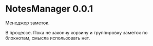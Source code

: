 NotesManager 0.0.1
============

Менеджер заметок.
 
В процессе. Пока не закончу корзину и группировку заметок по блокнотам, смысла использовать нет.
